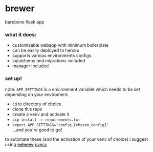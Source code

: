 # brewer #

barebone flask app 

### what it does:
- customizable webapp with minimum boilerplate
- can be easily deployed to heroku
- supports various environments configs
- sqlalchemy and migrations included
- manager included   

### set up! ###
note: ```APP_SETTINGS``` is a environment variable which needs to be set depending on your enviroment:   
- ```cd``` to directory of choice
- clone this repo
- create a venv and activate it
- ```pip install -r requirements.txt```
- ```export APP_SETTINGS="config.[chosen_config]"```   
...and you're good to go!   
   
to automate these (and the activation of your venv of choice) i suggest using ~~[autoenv](https://github.com/kennethreitz/autoenv)~~ [pyenv](https://github.com/pyenv/pyenv)

